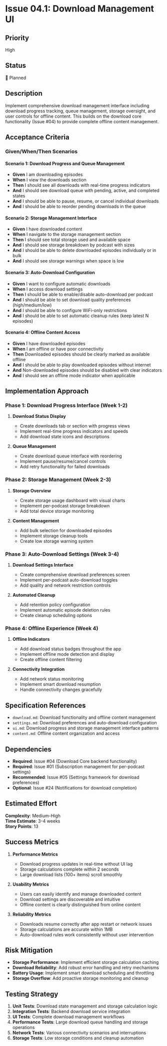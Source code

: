 # Issue 04.1: Download Management UI

## Priority
High

## Status
🔄 Planned

## Description
Implement comprehensive download management interface including download progress tracking, queue management, storage oversight, and user controls for offline content. This builds on the download core functionality (Issue #04) to provide complete offline content management.

## Acceptance Criteria

### Given/When/Then Scenarios

#### Scenario 1: Download Progress and Queue Management
- **Given** I am downloading episodes
- **When** I view the downloads section
- **Then** I should see all downloads with real-time progress indicators
- **And** I should see download queue with pending, active, and completed states
- **And** I should be able to pause, resume, or cancel individual downloads
- **And** I should be able to reorder pending downloads in the queue

#### Scenario 2: Storage Management Interface
- **Given** I have downloaded content
- **When** I navigate to the storage management section
- **Then** I should see total storage used and available space
- **And** I should see storage breakdown by podcast with sizes
- **And** I should be able to delete downloaded episodes individually or in bulk
- **And** I should see storage warnings when space is low

#### Scenario 3: Auto-Download Configuration
- **Given** I want to configure automatic downloads
- **When** I access download settings
- **Then** I should be able to enable/disable auto-download per podcast
- **And** I should be able to set download quality preferences (high/medium/low)
- **And** I should be able to configure WiFi-only restrictions
- **And** I should be able to set automatic cleanup rules (keep latest N episodes)

#### Scenario 4: Offline Content Access
- **Given** I have downloaded episodes
- **When** I am offline or have poor connectivity
- **Then** Downloaded episodes should be clearly marked as available offline
- **And** I should be able to play downloaded episodes without internet
- **And** Non-downloaded episodes should be disabled with clear indicators
- **And** I should see an offline mode indicator when applicable

## Implementation Approach

### Phase 1: Download Progress Interface (Week 1-2)
1. **Download Status Display**
   - Create downloads tab or section with progress views
   - Implement real-time progress indicators and speeds
   - Add download state icons and descriptions

2. **Queue Management**
   - Create download queue interface with reordering
   - Implement pause/resume/cancel controls
   - Add retry functionality for failed downloads

### Phase 2: Storage Management (Week 2-3)
1. **Storage Overview**
   - Create storage usage dashboard with visual charts
   - Implement per-podcast storage breakdown
   - Add total device storage monitoring

2. **Content Management**
   - Add bulk selection for downloaded episodes
   - Implement storage cleanup tools
   - Create low storage warning system

### Phase 3: Auto-Download Settings (Week 3-4)
1. **Download Settings Interface**
   - Create comprehensive download preferences screen
   - Implement per-podcast auto-download toggles
   - Add quality and network restriction controls

2. **Automated Cleanup**
   - Add retention policy configuration
   - Implement automatic episode deletion rules
   - Create cleanup scheduling options

### Phase 4: Offline Experience (Week 4)
1. **Offline Indicators**
   - Add download status badges throughout the app
   - Implement offline mode detection and display
   - Create offline content filtering

2. **Connectivity Integration**
   - Add network status monitoring
   - Implement smart download resumption
   - Handle connectivity changes gracefully

## Specification References
- `download.md`: Download functionality and offline content management
- `settings.md`: Download preferences and auto-download configuration
- `ui.md`: Download progress and storage management interface patterns
- `content.md`: Offline content organization and access

## Dependencies
- **Required**: Issue #04 (Download Core backend functionality)
- **Required**: Issue #01 (Subscription management for per-podcast settings)
- **Recommended**: Issue #05 (Settings framework for download preferences)
- **Optional**: Issue #24 (Notifications for download completion)

## Estimated Effort
**Complexity**: Medium-High  
**Time Estimate**: 3-4 weeks  
**Story Points**: 13

## Success Metrics
1. **Performance Metrics**
   - Download progress updates in real-time without UI lag
   - Storage calculations complete within 2 seconds
   - Large download lists (100+ items) scroll smoothly

2. **Usability Metrics**
   - Users can easily identify and manage downloaded content
   - Download settings are discoverable and intuitive
   - Offline content is clearly distinguished from online content

3. **Reliability Metrics**
   - Downloads resume correctly after app restart or network issues
   - Storage calculations are accurate within 1MB
   - Auto-download rules work consistently without user intervention

## Risk Mitigation
- **Storage Performance**: Implement efficient storage calculation caching
- **Download Reliability**: Add robust error handling and retry mechanisms
- **Battery Usage**: Implement smart download scheduling and throttling
- **Storage Overflow**: Add proactive storage monitoring and cleanup

## Testing Strategy
1. **Unit Tests**: Download state management and storage calculation logic
2. **Integration Tests**: Backend download service integration
3. **UI Tests**: Complete download management workflows
4. **Performance Tests**: Large download queue handling and storage operations
5. **Network Tests**: Various connectivity scenarios and interruptions
6. **Storage Tests**: Low storage conditions and cleanup automation